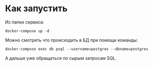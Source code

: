 # Как запустить

Из папки сервиса:

`docker-compose up -d`

Можно смотреть что происходить в БД при помощи команды:

`docker-compose exec db psql --username=postgres --dbname=postgres`

А дальше уже обращаться по сырым запросам SQL.